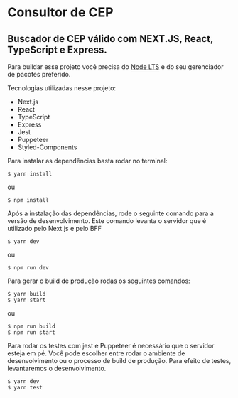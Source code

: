 # Consultor de CEP

## Buscador de CEP válido com NEXT.JS, React, TypeScript e Express.

Para buildar esse projeto você precisa do [Node LTS](https://nodejs.org/en/) e do seu gerenciador de pacotes preferido.

Tecnologias utilizadas nesse projeto:
- Next.js
- React
- TypeScript
- Express
- Jest
- Puppeteer
- Styled-Components

Para instalar as dependências basta rodar no terminal:

```
$ yarn install
```
ou
```
$ npm install
```

Após a instalação das dependências, rode o seguinte comando para a versão de desenvolvimento. Este comando levanta o servidor que é utilizado pelo Next.js e pelo BFF
```
$ yarn dev
````
ou
```
$ npm run dev
```

Para gerar o build de produção rodas os seguintes comandos:
```
$ yarn build
$ yarn start
````

ou
```
$ npm run build
$ npm run start
````

Para rodar os testes com jest e Puppeteer é necessário que o servidor esteja em pé. Você pode escolher entre rodar o ambiente de desenvolvimento ou o processo de build de produção. Para efeito de testes, levantaremos o desenvolvimento.
```
$ yarn dev
$ yarn test
````

